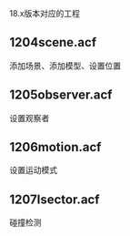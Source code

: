 18.x版本对应的工程

## 1204scene.acf

添加场景、添加模型、设置位置

## 1205observer.acf

设置观察者

## 1206motion.acf

设置运动模式

## 1207Isector.acf

碰撞检测